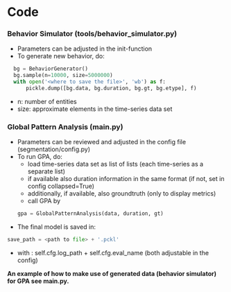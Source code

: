 # Code

### Behavior Simulator (tools/behavior_simulator.py)
- Parameters can be adjusted in the init-function
- To generate new behavior, do:
```python
  bg = BehaviorGenerator()
  bg.sample(n=10000, size=5000000)
  with open('<where to save the file>', 'wb') as f:
      pickle.dump([bg.data, bg.duration, bg.gt, bg.etype], f)
```
  - n: number of entities
  - size: approximate elements in the time-series data set

### Global Pattern Analysis (main.py)
- Parameters can be reviewed and adjusted in the config file (segmentation/config.py)
- To run GPA, do:
  - load time-series data set as list of lists (each time-series as a separate list)
  - if available also duration information in the same format (if not, set in config collapsed=True)
  - additionally, if available, also groundtruth (only to display metrics)
  - call GPA by 
  ```python
  gpa = GlobalPatternAnalysis(data, duration, gt)
  ```
- The final model is saved in:
```python
save_path = <path to file> + '.pckl'
```
   - with <path to file>: self.cfg.log_path + self.cfg.eval_name (both adjustable in the config)
  
  __An example of how to make use of generated data (behavior simulator) for GPA see main.py.__
